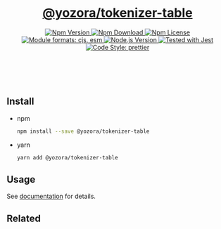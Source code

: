 <header>
  <h1 align="center">
    <a href="https://github.com/guanghechen/yozora/tree/master/tokenizers/table#readme">@yozora/tokenizer-table</a>
  </h1>
  <div align="center">
    <a href="https://www.npmjs.com/package/@yozora/tokenizer-table">
      <img
        alt="Npm Version"
        src="https://img.shields.io/npm/v/@yozora/tokenizer-table.svg"
      />
    </a>
    <a href="https://www.npmjs.com/package/@yozora/tokenizer-table">
      <img
        alt="Npm Download"
        src="https://img.shields.io/npm/dm/@yozora/tokenizer-table.svg"
      />
    </a>
    <a href="https://www.npmjs.com/package/@yozora/tokenizer-table">
      <img
        alt="Npm License"
        src="https://img.shields.io/npm/l/@yozora/tokenizer-table.svg"
      />
    </a>
    <a href="#install">
      <img
        alt="Module formats: cjs, esm"
        src="https://img.shields.io/badge/module_formats-cjs%2C%20esm-green.svg"
      />
    </a>
    <a href="https://github.com/nodejs/node">
      <img
        alt="Node.js Version"
        src="https://img.shields.io/node/v/@yozora/tokenizer-table"
      />
    </a>
    <a href="https://github.com/facebook/jest">
      <img
        alt="Tested with Jest"
        src="https://img.shields.io/badge/tested_with-jest-9c465e.svg"
      />
    </a>
    <a href="https://github.com/prettier/prettier">
      <img
        alt="Code Style: prettier"
        src="https://img.shields.io/badge/code_style-prettier-ff69b4.svg?style=flat-square"
      />
    </a>
  </div>
</header>
<br/>

## Install

* npm

  ```bash
  npm install --save @yozora/tokenizer-table
  ```

* yarn

  ```bash
  yarn add @yozora/tokenizer-table
  ```

## Usage

See [documentation][docpage] for details.

## Related

[homepage]: https://github.com/guanghechen/yozora/tree/master/tokenizers/table#readme
[docpage]: https://yozora.guanghechen.com/docs/package/tokenizer-table
